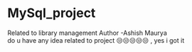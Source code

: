 # MySql_project
Related to library management 
Author -Ashish Maurya <br>  do u have any idea related to project
😒😒😒😒😒 , yes i got it 
